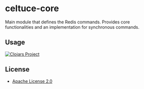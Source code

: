 # celtuce-core

Main module that defines the Redis commands.
Provides core functionalities and an implementation for synchronous commands.

## Usage

[![Clojars Project](https://img.shields.io/clojars/v/celtuce-core.svg)](https://clojars.org/celtuce-core)

## License

* [Apache License 2.0](http://www.apache.org/licenses/LICENSE-2.0)
